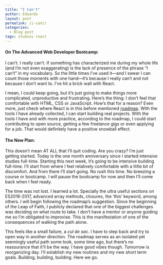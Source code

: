 ```yaml
---
title: "I Can't"
author: Eduardo
layout: post
permalink: /i-cant/
categories:
  - Blog post
tags: studies react
---
```

#### On The Advanced Web Developer Bootcamp:
I can’t. I really can’t. If something has characterized me during my whole life (and I’m not even exaggerating) is the lack of presence of the phrase “I can’t” in my vocabulary. So the little times I’ve used it—and I swear I can count those moments with one hand—it’s because I really can’t and not because I don’t want to. I’ve hit a brick wall with React.

I mean, I could keep going, but it’s just going to make things more complicated, unproductive and frustrating. Here’s the thing: I don’t feel that comfortable with HTML, CSS or JavaScript. How’s that for a reason? Even more, just check where React is in this before mentioned [roadmap](https://github.com/kamranahmedse/developer-roadmap). With the tools I have already collected, I can start building real projects. With the tools I have and with more practice, according to the roadmap, I could start contributing to open source, getting a few freelance gigs or even applying for a job. That would definitely have a positive snowball effect.

#### The New Plan:
This doesn’t mean AT ALL that I’ll quit coding. Are you crazy? I’m just getting started. Today is the one month anniversary since I started intensive studies full-time. Starting this next week, it’s going to be intensive building full-time. I’ll start from where I feel relatively comfortable with a little bit of discomfort. And from there I’ll start going. No rush this time. No breezing a course or bootcamp. I will pause the bootcamp for now and then I’ll come back when I feel ready.

The time was not lost. I learned a lot. Specially the ultra useful sections on ES2016-2017, advanced array methods, closures, the ‘this’ keyword, among others. I will begin following the roadmap’s suggestion. Since the beginning of the Leap of Faith, I publicly declared that one of the biggest challenges was deciding on what route to take. I don’t have a mentor or anyone guiding me so I’m obligated to improvise. This is the manifestation of one of the consequences of walking the path alone.

This feels like a small failure, a _cul de sac_. I have to step back and try to open way in another direction. The roadmap serves as an isolated yet seemingly useful path some took, some time ago, but there’s no reassurance that it’ll be the way. I have good vibes though. Tomorrow is reorganizing day. I’ll establish my new routines and my new short term goals. Building, building, building. Here we go.